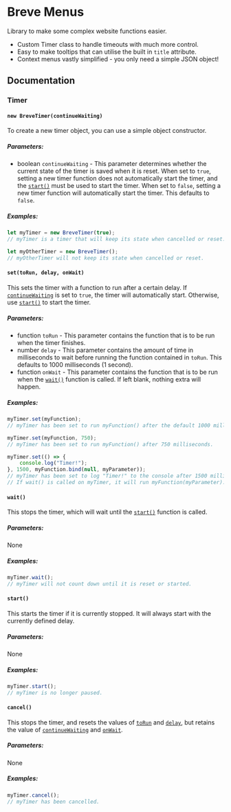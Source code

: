 # Breve Menus

Library to make some complex website functions easier.

* Custom Timer class to handle timeouts with much more control.
* Easy to make tooltips that can utilise the built in `title` attribute.
* Context menus vastly simplified - you only need a simple JSON object!

## Documentation

### Timer

#### `new BreveTimer(continueWaiting)`

To create a new timer object, you can use a simple object constructor.

##### Parameters:
* boolean `continueWaiting` - This parameter determines whether the current state of the timer is saved when it is reset. When set to `true`, setting a new timer function does not automatically start the timer, and the [`start()`](#start) must be used to start the timer. When set to `false`, setting a new timer function will automatically start the timer. This defaults to `false`.

##### Examples:
```js
let myTimer = new BreveTimer(true);
// myTimer is a timer that will keep its state when cancelled or reset.

let myOtherTimer = new BreveTimer();
// myOtherTimer will not keep its state when cancelled or reset.
```

#### `set(toRun, delay, onWait)`

This sets the timer with a function to run after a certain delay. If [`continueWaiting`](#new-brevetimercontinuewaiting) is set to `true`, the timer will automatically start. Otherwise, use [`start()`](#start) to start the timer.

##### Parameters:
* function `toRun` - This parameter contains the function that is to be run when the timer finishes.
* number `delay` - This parameter contains the amount of time in milliseconds to wait before running the function contained in `toRun`. This defaults to 1000 milliseconds (1 second).
* function `onWait` - This parameter contains the function that is to be run when the [`wait()`](#wait) function is called. If left blank, nothing extra will happen.

##### Examples:
```js
myTimer.set(myFunction);
// myTimer has been set to run myFunction() after the default 1000 milliseconds.

myTimer.set(myFunction, 750);
// myTimer has been set to run myFunction() after 750 milliseconds.

myTimer.set(() => {
    console.log("Timer!");
}, 1500, myFunction.bind(null, myParameter));
// myTimer has been set to log "Timer!" to the console after 1500 milliseconds.
// If wait() is called on myTimer, it will run myFunction(myParameter).
```

#### `wait()`

This stops the timer, which will wait until the [`start()`](#start) function is called.

##### Parameters:
None

##### Examples:
```js
myTimer.wait();
// myTimer will not count down until it is reset or started.
```

#### `start()`

This starts the timer if it is currently stopped. It will always start with the currently defined delay.

##### Parameters:
None

##### Examples:
```js
myTimer.start();
// myTimer is no longer paused.
```

#### `cancel()`

This stops the timer, and resets the values of [`toRun`](#settorun-delay-onwait) and [`delay`](#settorun-delay-onwait), but retains the value of [`continueWaiting`](#new-brevetimercontinuewaiting) and [`onWait`](#settorun-delay-onwait).

##### Parameters:
None

##### Examples:
```js
myTimer.cancel();
// myTimer has been cancelled.
```
